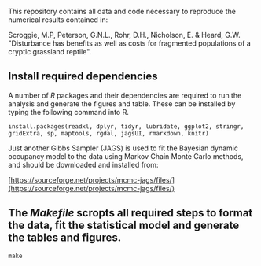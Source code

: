 

This repository contains all data and code necessary to reproduce the numerical results contained in: 

Scroggie, M.P, Peterson, G.N.L., Rohr, D.H., Nicholson, E. & Heard, G.W. "Disturbance has benefits as well as costs for fragmented populations of a cryptic grassland reptile".

## Install required dependencies

A number of *R* packages and their dependencies are required to run the analysis and generate the figures and table. These can be installed by typing the following command into R.

```
install.packages(readxl, dplyr, tidyr, lubridate, ggplot2, stringr,  gridExtra, sp, maptools, rgdal, jagsUI, rmarkdown, knitr)
```

Just another Gibbs Sampler (JAGS) is used to fit the Bayesian dynamic occupancy model to the data using Markov Chain Monte Carlo methods, and should be downloaded and installed from:

[https://sourceforge.net/projects/mcmc-jags/files/](https://sourceforge.net/projects/mcmc-jags/files/)


## The *Makefile* scropts all required steps to format the data, fit the statistical model and generate the tables and figures.

```
make
```



 
